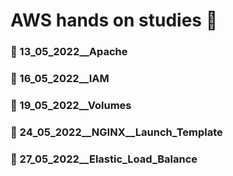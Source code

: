 # AWS hands on studies 📜

### 🔖 13_05_2022__Apache
### 🔖 16_05_2022__IAM
### 🔖 19_05_2022__Volumes
### 🔖 24_05_2022__NGINX__Launch_Template
### 🔖 27_05_2022__Elastic_Load_Balance
